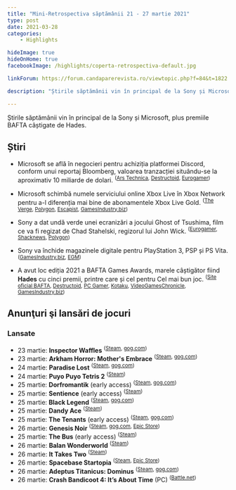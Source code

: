 ```yaml
---
title: "Mini-Retrospectiva săptămânii 21 - 27 martie 2021"
type: post
date: 2021-03-28
categories:
    - Highlights

hideImage: true
hideOnHome: true
facebookImage: /highlights/coperta-retrospectiva-default.jpg

linkForum: https://forum.candaparerevista.ro/viewtopic.php?f=84&t=1822

description: "Știrile săptămânii vin în principal de la Sony și Microsoft, plus premiile BAFTA câștigate de Hades."

---
```


Știrile săptămânii vin în principal de la Sony și Microsoft, plus premiile BAFTA câștigate de Hades.

## Știri

* Microsoft se află în negocieri pentru achiziția platformei Discord, conform unui reportaj Bloomberg, valoarea tranzacției situându-se la aproximativ 10 miliarde de dolari. <sup>([Ars Technica](https://arstechnica.com/gaming/2021/03/report-microsoft-in-talks-for-10-billion-acquisition-of-discord/), [Destructoid](https://www.destructoid.com/stories/rumor-microsoft-in-talks-to-purchase-discord-for-over-10-billion-623629.phtml), [Eurogamer](https://www.eurogamer.net/articles/2021-03-23-microsoft-reportedly-interested-in-usd10bn-discord-buyout-bid))</sup>

* Microsoft schimbă numele serviciului online Xbox Live în Xbox Network pentru a-l diferenția mai bine de abonamentele Xbox Live Gold. <sup>([The Verge](https://www.theverge.com/2021/3/22/22345276/microsoft-xbox-live-network-rebrand-name-change), [Polygon](https://www.polygon.com/2021/3/23/22346248/xbox-live-new-name-network-microsoft-change), [Escapist](https://www.escapistmagazine.com/v2/xbox-live-is-rebranding-as-xbox-network/), [GamesIndustry.biz](https://www.gamesindustry.biz/articles/2021-03-23-xbox-live-becomes-xbox-network))</sup>

* Sony a dat undă verde unei ecranizări a jocului Ghost of Tsushima, film ce va fi regizat de Chad Stahelski, regizorul lui John Wick. <sup>([Eurogamer](https://www.eurogamer.net/articles/2021-03-25-john-wick-director-making-ghost-of-tsushima-movie), [Shacknews](https://www.shacknews.com/article/123514/ghost-of-tsushima-movie-in-the-works-from-sony-director-of-john-wick), [Polygon](https://www.polygon.com/22350491/ghost-of-tsushima-movie-john-wick-director))</sup>

* Sony va închide magazinele digitale pentru PlayStation 3, PSP și PS Vita. <sup>([GamesIndustry.biz](https://www.gamesindustry.biz/articles/2021-03-23-sony-reportedly-closing-ps3-psp-vita-digital-stores), [EGM](https://egmnow.com/rumor-sony-to-shut-down-playstation-3-psp-ps-vita-digital-stores))</sup>

* A avut loc ediția 2021 a BAFTA Games Awards, marele câștigător fiind **Hades** cu cinci premii, printre care și cel pentru Cel mai bun joc. <sup>([Site oficial BAFTA](https://www.bafta.org/games/awards/2021-nominations-winners), [Destructoid](https://www.destructoid.com/stories/sexiest-game-ever-hades-swipes-five-bafta-games-awards-623942.phtml), [PC Gamer](https://www.pcgamer.com/hades-cleans-up-at-the-2021-bafta-games-awards), [Kotaku](https://kotaku.com/hades-wins-best-game-at-the-2021-bafta-game-awards-1846556345), [VideoGamesChronicle](https://www.videogameschronicle.com/news/hades-sweeps-the-2021-bafta-games-awards-with-5-wins-including-top-prize/), [GamesIndustry.biz](https://www.gamesindustry.biz/articles/2021-03-26-hades-wins-best-game-at-bafta-games-awards-2021))</sup>


## Anunţuri şi lansări de jocuri

### Lansate
* 23 martie: **Inspector Waffles** <sup>([Steam](https://store.steampowered.com/app/1055850/Inspector_Waffles/), [gog.com](https://www.gog.com/game/inspector_waffles))</sup>
* 23 martie: **Arkham Horror: Mother's Embrace** <sup>([Steam](https://store.steampowered.com/app/840210/Arkham_Horror_Mothers_Embrace/), [gog.com](https://www.gog.com/game/arkham_horror_mothers_embrace))</sup>
* 24 martie: **Paradise Lost** <sup>([Steam](https://store.steampowered.com/app/982720/Paradise_Lost/), [gog.com](https://www.gog.com/game/paradise_lost))</sup>
* 24 martie: **Puyo Puyo Tetris 2** <sup>([Steam](https://store.steampowered.com/app/1259790/Puyo_Puyo_Tetris_2/))</sup>
* 25 martie: **Dorfromantik** (early access) <sup>([Steam](https://store.steampowered.com/app/1455840/Dorfromantik/), [gog.com](https://www.gog.com/game/dorfromantik))</sup>
* 25 martie: **Sentience** (early access) <sup>([Steam](https://store.steampowered.com/app/1352540/Sentience/))</sup>
* 25 martie: **Black Legend** <sup>([Steam](https://store.steampowered.com/app/1094730/Black_Legend/), [gog.com](https://www.gog.com/game/black_legend))</sup>
* 25 martie: **Dandy Ace** <sup>([Steam](https://store.steampowered.com/app/1037130/Dandy_Ace/))</sup>
* 25 martie: **The Tenants** (early access) <sup>([Steam](https://store.steampowered.com/app/1009560/The_Tenants/), [gog.com](https://www.gog.com/game/the_tenants))</sup>
* 26 martie: **Genesis Noir** <sup>([Steam](https://store.steampowered.com/app/735290/Genesis_Noir/), [gog.com](https://www.gog.com/game/genesis_noir), [Epic Store](https://www.epicgames.com/store/en-US/p/genesis-noir))</sup>
* 25 martie: **The Bus** (early access) <sup>([Steam](https://store.steampowered.com/app/491540/The_Bus/))</sup>
* 26 martie: **Balan Wonderworld** <sup>([Steam](https://store.steampowered.com/app/1341050/BALAN_WONDERWORLD/))</sup>
* 26 martie: **It Takes Two** <sup>([Steam](https://store.steampowered.com/app/1426210/It_Takes_Two/))</sup>
* 26 martie: **Spacebase Startopia** <sup>([Steam](https://store.steampowered.com/app/840390/Spacebase_Startopia/), [Epic Store](https://www.epicgames.com/store/en-US/p/spacebase-startopia))</sup>
* 26 martie: **Adeptus Titanicus: Dominus** <sup>([Steam](https://store.steampowered.com/app/853140/Adeptus_Titanicus_Dominus/), [gog.com](https://www.gog.com/game/adeptus_titanicus_dominus))</sup>
* 26 martie: **Crash Bandicoot 4: It’s About Time** (PC) <sup>([Battle.net](https://us.shop.battle.net/en-us/product/crash-bandicoot-4))</sup>

